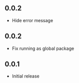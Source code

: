 [comment]: <> (Changelog bum example)
[comment]: <> (## version)
[comment]: <> (### Breaking Changes or ### New Features)
[comment]: <> (* Change description)

## 0.0.2

* Hide error message

## 0.0.2

* Fix running as global package

## 0.0.1

* Initial release

